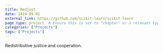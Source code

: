 ```yaml
---
title: Redjust
date: 2024-09-01
external_link: https://github.com/scikit-learn/scikit-learn
page_type: project  # Ensure this is set to "chapter" or a relevant type, not "publication"
categories: ["Projects"]
tags: ["Projects"]
---
```


Redistributive justice and cooperation.

<!--more-->

